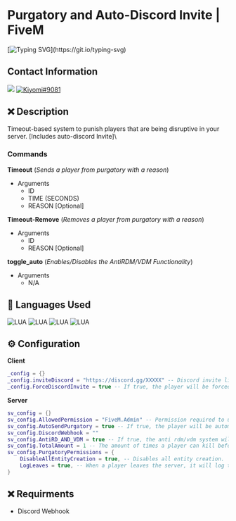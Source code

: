 # Purgatory and Auto-Discord Invite | FiveM
[![Typing SVG](https://readme-typing-svg.herokuapp.com?font=Inconsolata&duration=3000&color=D404F7&vCenter=true&height=25&lines=Have+questions%3F;Feel+free+to+DM+me+on+Discord!)](https://git.io/typing-svg)

## Contact Information 
<a href="mailto:chevybot123@gmail.com"><img src="https://img.shields.io/badge/Gmail-D14836?style=for-the-badge&logo=gmail&logoColor=white"></a>
<a href="https://discordapp.com/users/359794704847601674"><img src="https://img.shields.io/badge/Discord-7289DA?style=for-the-badge&logo=discord&logoColor=white" alt="Kiyomi#9081" ></a>

## ❌ Description
Timeout-based system to punish players that are being disruptive in your server. [Includes auto-discord Invite]\
### Commands
**Timeout** (*Sends a player from purgatory with a reason*)
- Arguments
    - ID
    - TIME (SECONDS)
    - REASON [Optional]

**Timeout-Remove** (*Removes a player from purgatory with a reason*)
- Arguments
    - ID
    - REASON [Optional]


**toggle_auto** (*Enables/Disables the AntiRDM/VDM Functionality*)
- Arguments
    - N/A

## 🔨 Languages Used
![LUA](https://custom-icon-badges.herokuapp.com/badge/Lua-black.svg?logo=lua&logoColor=blue)
![LUA](https://custom-icon-badges.herokuapp.com/badge/HTML5-black.svg?logo=html5&logoColor=blue)
![LUA](https://custom-icon-badges.herokuapp.com/badge/Javascript-black.svg?logo=js&logoColor=blue)
![LUA](https://custom-icon-badges.herokuapp.com/badge/CSS-black.svg?logo=css3&logoColor=blue)


## ⚙️ Configuration
**Client**
```lua
_config = {}
_config.inviteDiscord = "https://discord.gg/XXXXX" -- Discord invite link
_config.ForceDiscordInvite = true -- If true, the player will be forced to show an invite on their discord client to the directed discord server
```
**Server**
```lua
sv_config = {}
sv_config.AllowedPermission = "FiveM.Admin" -- Permission required to use the command (/timeout [ID] [Seconds])
sv_config.AutoSendPurgatory = true -- If true, the player will be automatically sent to the purgatory server when being sent for rule violation.
sv_config.DiscordWebhook = ""
sv_config.AntiRD_AND_VDM = true -- If true, the anti rdm/vdm system will automatically enable per server/resource restart.
sv_config.TotalAmount = 1 -- The amount of times a player can kill before being sent to purgatory.
sv_config.PurgatoryPermissions = {
    DisableAllEntityCreation = true, -- Disables all entity creation.
    LogLeaves = true, -- When a player leaves the server, it will log the player's purgatory history.
}


```

## ❌ Requirments
- Discord Webhook
